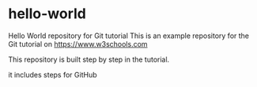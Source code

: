 # hello-world
Hello World repository for Git tutorial
This is an example repository for the Git tutorial on https://www.w3schools.com

This repository is built step by step in the tutorial.

it includes steps for GitHub
